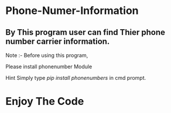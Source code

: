 # Phone-Numer-Information
<h2> By This program user can find Thier phone number carrier information. </h2>

Note :- Before using this program,

Please install phonenumber Module 

Hint Simply type  <i> pip install phonenumbers </i> in cmd prompt.


<h1> Enjoy The Code </h1>

